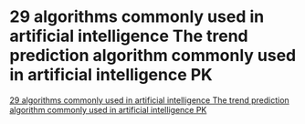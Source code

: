 # 29 algorithms commonly used in artificial intelligence The trend prediction algorithm commonly used in artificial intelligence PK
[29 algorithms commonly used in artificial intelligence The trend prediction algorithm commonly used in artificial intelligence PK](https://aiwithcloud.com/2022/09/19/29_algorithms_commonly_used_in_artificial_intelligence_the_trend_prediction_algorithm_commonly_used_in_artificial_intelligence_pk/)